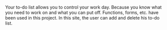 Your to-do list allows you to control your work day. Because you know what you need to work on and what you can put off. Functions, forms, etc. have been used in this project.
In this site, the user can add and delete his to-do list.
